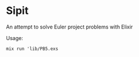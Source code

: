 Sipit
=====

An attempt to solve Euler project problems with Elixir


Usage:

```mix run 'lib/PB5.exs```
